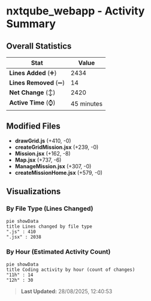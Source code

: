 # nxtqube_webapp - Activity Summary 

## Overall Statistics

| Stat                   | Value                                                             |
| ---------------------- | ----------------------------------------------------------------- |
| **Lines Added** (➕)   | 2434                                          |
| **Lines Removed** (➖) | 14                                        |
| **Net Change** (↕)    | 2420                |
| **Active Time** (⌚)   | 45 minutes |


## Modified Files
- **drawGrid.js** (+410, -0)
- **createGridMission.jsx** (+239, -0)
- **Mission.jsx** (+162, -8)
- **Map.jsx** (+737, -6)
- **ManageMission.jsx** (+307, -0)
- **createMissionHome.jsx** (+579, -0)

## Visualizations

### By File Type (Lines Changed)

```mermaid
pie showData
title Lines changed by file type
".js" : 410
".jsx" : 2038
```

### By Hour (Estimated Activity Count)

```mermaid
pie showData
title Coding activity by hour (count of changes)
"11h" : 14
"12h" : 30
```


> **Last Updated:** 28/08/2025, 12:40:53